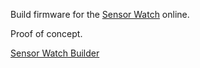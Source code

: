Build firmware for the [Sensor Watch](https://sensorwatch.net) online.

Proof of concept.

[Sensor Watch Builder](https://sensor-watch-builder.fly.dev/)
